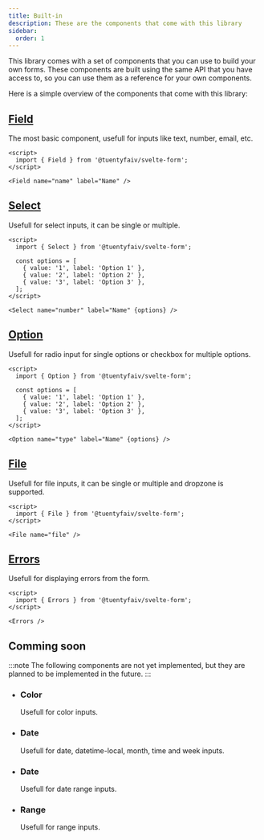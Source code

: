 ```yaml
---
title: Built-in
description: These are the components that come with this library
sidebar:
  order: 1
---
```


This library comes with a set of components that you can use to build your own forms. These components are built using the same API that you have access to, so you can use them as a reference for your own components.

Here is a simple overview of the components that come with this library:


## [Field](/components/field)

The most basic component, usefull for inputs like text, number, email, etc.

```svelte
<script>
  import { Field } from '@tuentyfaiv/svelte-form';
</script>

<Field name="name" label="Name" />
```

## [Select](/components/select)

Usefull for select inputs, it can be single or multiple.

```svelte
<script>
  import { Select } from '@tuentyfaiv/svelte-form';

  const options = [
    { value: '1', label: 'Option 1' },
    { value: '2', label: 'Option 2' },
    { value: '3', label: 'Option 3' },
  ];
</script>

<Select name="number" label="Name" {options} />
```

## [Option](/components/option)

Usefull for radio input for single options or checkbox for multiple options.

```svelte
<script>
  import { Option } from '@tuentyfaiv/svelte-form';

  const options = [
    { value: '1', label: 'Option 1' },
    { value: '2', label: 'Option 2' },
    { value: '3', label: 'Option 3' },
  ];
</script>

<Option name="type" label="Name" {options} />
```

## [File](/components/file)

Usefull for file inputs, it can be single or multiple and dropzone is supported.

```svelte
<script>
  import { File } from '@tuentyfaiv/svelte-form';
</script>

<File name="file" />
```

## [Errors](/components/errors)

Usefull for displaying errors from the form.

```svelte
<script>
  import { Errors } from '@tuentyfaiv/svelte-form';
</script>

<Errors />
```

## Comming soon

:::note
The following components are not yet implemented, but they are planned to be implemented in the future.
:::

- ### Color

  Usefull for color inputs.


- ### Date

  Usefull for date, datetime-local, month, time and week inputs.

- ### Date

  Usefull for date range inputs.


- ### Range

  Usefull for range inputs.
